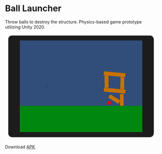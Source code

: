 # Ball Launcher

Throw balls to destroy the structure. Physics-based game  prototype utilizing Unity 2020.

![Screenshot](https://raw.githubusercontent.com/lubmir2k/Ball-Launcher/gh-pages/screenshot.png)

Download [APK](https://raw.githubusercontent.com/lubmir2k/Ball-Launcher/gh-pages/ball-launcher.apk).
